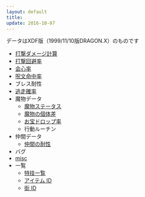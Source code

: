 ```yaml
---
layout: default
title: 
update: 2016-10-07
---
```


データはXDF版（1999/11/10版DRAGON.X）のものです

* [打撃ダメージ計算](damage)
* [打撃回避率](avoid)
* [会心率](critical)
* [呪文命中率](spell_hit_rate)
* ブレス耐性
* [逃走確率](escape)
* 魔物データ
	* [魔物ステータス](https://drive.google.com/open?id=18jNK8kaJeE15HNrA6mdT89VcrGiCK6e4yhYCkNYLIgs)
	* [魔物の個体差](individual)
	* [お宝ドロップ率](drop)
	* 行動ルーチン
* 仲間データ
	* [仲間の耐性](spell_resistance)
* バグ
* [misc](misc)
* 一覧
	* [特技一覧](skill_id)
	* [アイテム ID](item_id)
	* [街 ID](town_id)
